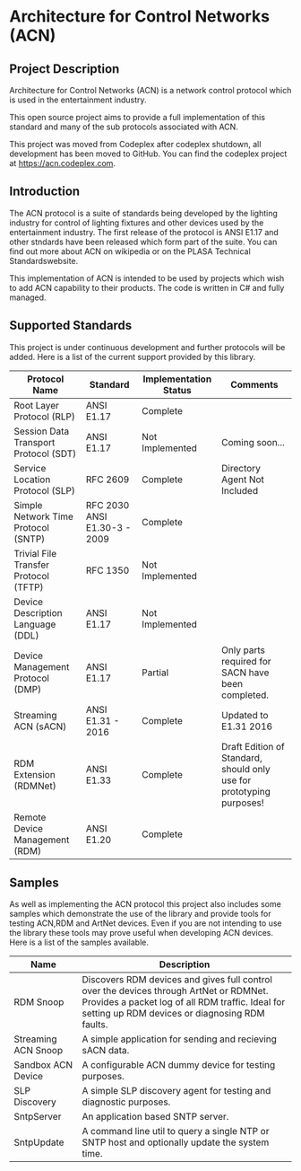 # Architecture for Control Networks (ACN)

## Project Description
Architecture for Control Networks (ACN) is a network control protocol which is used in the entertainment industry. 

This open source project aims to provide a full implementation of this standard and many of the sub protocols associated with ACN.

This project was moved from Codeplex after codeplex shutdown, all development has been moved to GitHub. You can find the codeplex project at https://acn.codeplex.com.

## Introduction

The ACN protocol is a suite of standards being developed by the lighting industry for control of lighting fixtures and other devices used by the entertainment industry. The first release of the protocol is ANSI E1.17 and other stndards have been released which form part of the suite. You can find out more about ACN on wikipedia or on the PLASA Technical Standardswebsite.

This implementation of ACN is intended to be used by projects which wish to add ACN capability to their products. The code is written in C# and fully managed.

## Supported Standards

This project is under continuous development and further protocols will be added. Here is a list of the current support provided by this library.

| Protocol Name                          | Standard                      | Implementation Status | Comments     |
| -------------------------------------- | ----------------------------- | --------------------- | ------------ |
| Root Layer Protocol (RLP)              | ANSI E1.17                    | Complete	             |
| Session Data Transport Protocol (SDT)  | ANSI E1.17                    | Not Implemented       | Coming soon...
| Service Location Protocol (SLP)        | RFC 2609	                     | Complete              | Directory Agent Not Included
| Simple Network Time Protocol (SNTP)    | RFC 2030 ANSI E1.30-3 - 2009	 | Complete	             |
| Trivial File Transfer Protocol (TFTP)  | RFC 1350	                     | Not Implemented	     |
| Device Description Language (DDL)      | ANSI E1.17	                   | Not Implemented	     |
| Device Management Protocol (DMP)       | ANSI E1.17	                   | Partial	             | Only parts required for SACN have been completed.
| Streaming ACN (sACN)                   | ANSI E1.31 - 2016             | Complete              | Updated to E1.31 2016	
| RDM Extension (RDMNet)                 | ANSI E1.33                    | Complete              | Draft Edition of Standard, should only use for prototyping purposes!
| Remote Device Management (RDM)         | ANSI E1.20                    | Complete              |	

## Samples

As well as implementing the ACN protocol this project also includes some samples which demonstrate the use of the library and provide tools for testing ACN,RDM and ArtNet devices. Even if you are not intending to use the library these tools may prove useful when developing ACN devices. Here is a list of the samples available.

| Name | Description |
| --- | --- |
| RDM Snoop	| Discovers RDM devices and gives full control over the devices through ArtNet or RDMNet. Provides a packet log of all RDM traffic. Ideal for setting up RDM devices or diagnosing RDM faults.
| Streaming ACN Snoop | A simple application for sending and recieving sACN data.
| Sandbox ACN Device | A configurable ACN dummy device for testing purposes.
| SLP Discovery | A simple SLP discovery agent for testing and diagnostic purposes.
| SntpServer | An application based SNTP server.
| SntpUpdate | A command line util to query a single NTP or SNTP host and optionally update the system time.

